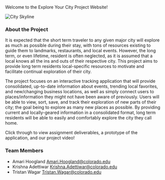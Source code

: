 Welcome to the Explore Your City Project Website!

![City Skyline](Explore-Your-City-Project/red-white-nyc-skyline-lee-ann-adendorff.jpg)
      

### About the Project

It is expected that the short term traveler to any given major city will explore as much as possible during their stay, with tons of resources existing to guide them to landmarks, restaurants, and local events.  However, the long term, or even lifetime, resident is often neglected, as it is assumed that a local knows all the ins and outs of their respective city. This project aims to provide long term residents local-specific resources to motivate and facilitate continual exploration of their city.  

The project focuses on an interactive tracking application that will provide consolidated, up-to-date information about events, trending local favorites, and new/changing business locations, as well as simply connect users to places/information they might not have been aware of previously.  Users will be able to view, sort, save, and track their exploration of new parts of their city; the goal being to explore as many new places as possible.  By providing current and locally-geared information in a consolidated format, long term residents will be able to easily and comfortably explore the city they call home.

Click through to view assignment deliverables, a prototype of the application, and our project video!


### Team Members

- Amari Hoogland Amari.Hoogland@colorado.edu
- Krishna Adettiwar Krishna.Adettiwar@colorado.edu
- Tristan Wagar Tristan.Wagar@colorado.edu
